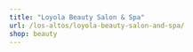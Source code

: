 ```yaml
---
title: "Loyola Beauty Salon & Spa"
url: /los-altos/loyola-beauty-salon-and-spa/
shop: beauty
---
```

